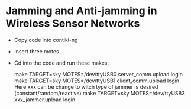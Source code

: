 # Jamming and Anti-jamming in Wireless Sensor Networks 

- Copy code into contiki-ng
- Insert three motes 
- Cd into the code and run these makes:

  make TARGET=sky MOTES=/dev/ttyUSB0 server_comm.upload login
  make TARGET=sky MOTES=/dev/ttyUSB1 client_comm.upload login
Here xxx can be change to witch type of jammer is desired (constant/random/reactive)
  make TARGET=sky MOTES=/dev/ttyUSB3 xxx_jammer.upload login


